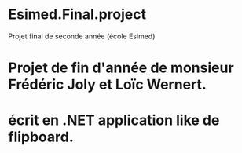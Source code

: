 # Esimed.Final.project
Projet final de seconde année (école Esimed)
# Projet de fin d'année de monsieur Frédéric Joly et Loïc Wernert. 
# écrit en .NET application like de flipboard. 
